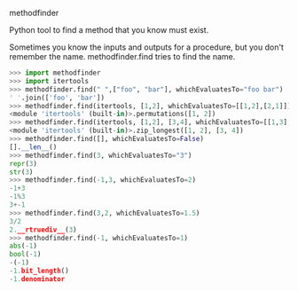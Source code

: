 methodfinder

Python tool to find a method that you know must exist.

Sometimes you know the inputs and outputs for a procedure, but you don't remember the name.
methodfinder.find tries to find the name.

```python
>>> import methodfinder
>>> import itertools
>>> methodfinder.find(" ",["foo", "bar"], whichEvaluatesTo="foo bar")
' '.join(['foo', 'bar'])
>>> methodfinder.find(itertools, [1,2], whichEvaluatesTo=[[1,2],[2,1]])
<module 'itertools' (built-in)>.permutations([1, 2])
>>> methodfinder.find(itertools, [1,2], [3,4], whichEvaluatesTo=[[1,3],[2,4]])
<module 'itertools' (built-in)>.zip_longest([1, 2], [3, 4])
>>> methodfinder.find([], whichEvaluatesTo=False)
[].__len__()
>>> methodfinder.find(3, whichEvaluatesTo="3")
repr(3)
str(3)
>>> methodfinder.find(-1,3, whichEvaluatesTo=2)
-1+3
-1%3
3+-1
>>> methodfinder.find(3,2, whichEvaluatesTo=1.5)
3/2
2.__rtruediv__(3)
>>> methodfinder.find(-1, whichEvaluatesTo=1)
abs(-1)
bool(-1)
-(-1)
-1.bit_length()
-1.denominator
```

